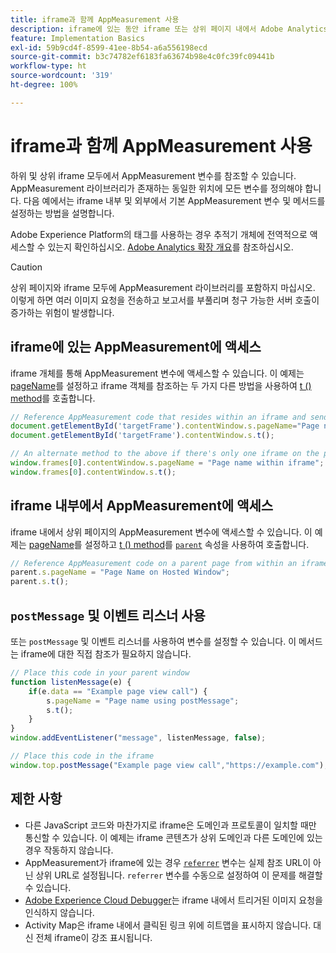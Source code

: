 ```yaml
---
title: iframe과 함께 AppMeasurement 사용
description: iframe에 있는 동안 iframe 또는 상위 페이지 내에서 Adobe Analytics 변수에 액세스합니다.
feature: Implementation Basics
exl-id: 59b9cd4f-8599-41ee-8b54-a6a556198ecd
source-git-commit: b3c74782ef6183fa63674b98e4c0fc39fc09441b
workflow-type: ht
source-wordcount: '319'
ht-degree: 100%

---
```


# iframe과 함께 AppMeasurement 사용

하위 및 상위 iframe 모두에서 AppMeasurement 변수를 참조할 수 있습니다. AppMeasurement 라이브러리가 존재하는 동일한 위치에 모든 변수를 정의해야 합니다. 다음 예에서는 iframe 내부 및 외부에서 기본 AppMeasurement 변수 및 메서드를 설정하는 방법을 설명합니다.

Adobe Experience Platform의 태그를 사용하는 경우 추적기 개체에 전역적으로 액세스할 수 있는지 확인하십시오. [Adobe Analytics 확장 개요](https://experienceleague.adobe.com/docs/experience-platform/tags/extensions/adobe/analytics/overview.html?lang=ko-KR)를 참조하십시오.

>[!CAUTION]
>
>상위 페이지와 iframe 모두에 AppMeasurement 라이브러리를 포함하지 마십시오. 이렇게 하면 여러 이미지 요청을 전송하고 보고서를 부풀리며 청구 가능한 서버 호출이 증가하는 위험이 발생합니다.

## iframe에 있는 AppMeasurement에 액세스

iframe 개체를 통해 AppMeasurement 변수에 액세스할 수 있습니다. 이 예제는 [pageName](../vars/page-vars/pagename.md)를 설정하고 iframe 객체를 참조하는 두 가지 다른 방법을 사용하여 [t () method](../vars/functions/t-method.md)를 호출합니다.

```js
// Reference AppMeasurement code that resides within an iframe and send an image request
document.getElementById('targetFrame').contentWindow.s.pageName="Page name within iframe";
document.getElementById('targetFrame').contentWindow.s.t();

// An alternate method to the above if there's only one iframe on the page
window.frames[0].contentWindow.s.pageName = "Page name within iframe";
window.frames[0].contentWindow.s.t();
```

## iframe 내부에서 AppMeasurement에 액세스

iframe 내에서 상위 페이지의 AppMeasurement 변수에 액세스할 수 있습니다. 이 예제는 [pageName](../vars/page-vars/pagename.md)를 설정하고 [t () method](../vars/functions/t-method.md)를 [`parent`](https://www.w3schools.com/jsref/prop_win_parent.asp) 속성을 사용하여 호출합니다.

```js
// Reference AppMeasurement code on a parent page from within an iframe and send an image request
parent.s.pageName = "Page Name on Hosted Window";
parent.s.t();
```

## `postMessage` 및 이벤트 리스너 사용

또는 `postMessage` 및 이벤트 리스너를 사용하여 변수를 설정할 수 있습니다. 이 메서드는 iframe에 대한 직접 참조가 필요하지 않습니다.

```js
// Place this code in your parent window
function listenMessage(e) {
    if(e.data == "Example page view call") {
        s.pageName = "Page name using postMessage";
        s.t();
    }
}
window.addEventListener("message", listenMessage, false);

// Place this code in the iframe
window.top.postMessage("Example page view call","https://example.com");
```

## 제한 사항

* 다른 JavaScript 코드와 마찬가지로 iframe은 도메인과 프로토콜이 일치할 때만 통신할 수 있습니다. 이 예제는 iframe 콘텐츠가 상위 도메인과 다른 도메인에 있는 경우 작동하지 않습니다.
* AppMeasurement가 iframe에 있는 경우 [`referrer`](../vars/page-vars/referrer.md) 변수는 실제 참조 URL이 아닌 상위 URL로 설정됩니다. `referrer` 변수를 수동으로 설정하여 이 문제를 해결할 수 있습니다.
* [Adobe Experience Cloud Debugger](https://experienceleague.adobe.com/docs/debugger/using/experience-cloud-debugger.html?lang=ko-KR)는 iframe 내에서 트리거된 이미지 요청을 인식하지 않습니다.
* Activity Map은 iframe 내에서 클릭된 링크 위에 히트맵을 표시하지 않습니다. 대신 전체 iframe이 강조 표시됩니다.
